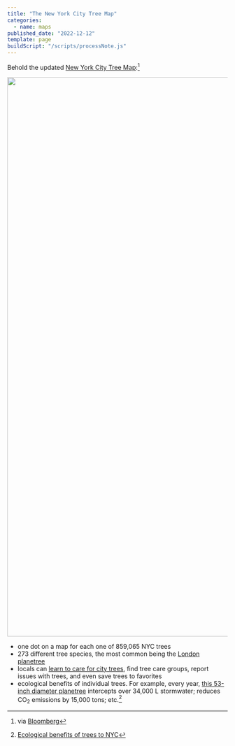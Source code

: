 ```yaml
---
title: "The New York City Tree Map"
categories:
  - name: maps
published_date: "2022-12-12"
template: page
buildScript: "/scripts/processNote.js"
---
```


Behold the updated [New York City Tree Map](https://tree-map.nycgovparks.org/):[^1]

<img width="1280" height="677" style="aspect-ratio:1280/677;height:auto;" src="/static/images/2022-12-12-new-york-city-tree-map.webp"  alt="">

- one dot on a map for each one of 859,065 NYC trees
- 273 different tree species, the most common being the [London planetree](https://tree-map.nycgovparks.org/tree-map/species/66603)
- locals can [learn to care for city trees](https://tree-map.nycgovparks.org/tree-map/learn), find tree care groups, report issues with trees, and even save trees to favorites
- ecological benefits of individual trees. For example, every year, [this 53-inch diameter planetree](https://tree-map.nycgovparks.org/tree-map/tree/3362469) intercepts over 34,000 L stormwater; reduces CO<sub>2</sub> emissions by 15,000 tons; etc.[^2]

[^1]: via [Bloomberg](https://www.bloomberg.com/news/articles/2022-12-09/mapping-new-york-city-s-trees-now-with-more-trees)
[^2]: [Ecological benefits of trees to NYC](https://tree-map.nycgovparks.org/tree-map/learn/benefits)
